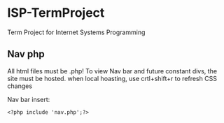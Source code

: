 # ISP-TermProject
Term Project for Internet Systems Programming


## Nav php
All html files must be .php!
To view Nav bar and future constant divs, the site must be hosted.
when local hoasting, use crtl+shift+r to refresh CSS changes

Nav bar insert:

	<?php include 'nav.php';?>